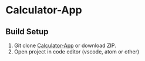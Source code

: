 # Calculator-App

## Build Setup

1.  Git clone [Calculator-App](https://github.com/afsori/Calculator-App) or download ZIP.
2.  Open project in code editor (vscode, atom or other)
